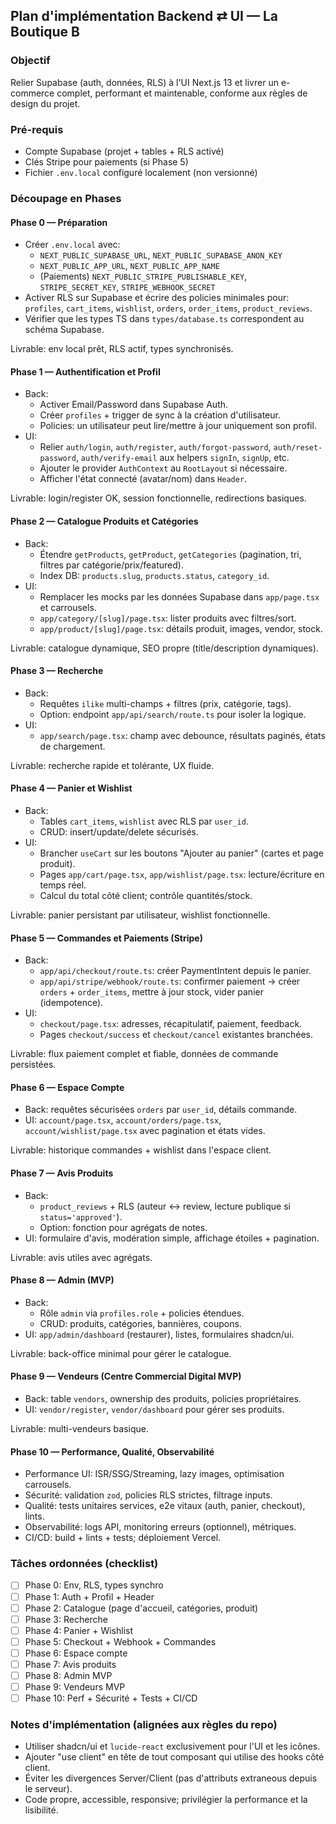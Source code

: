 ## Plan d'implémentation Backend ⇄ UI — La Boutique B

### Objectif
Relier Supabase (auth, données, RLS) à l'UI Next.js 13 et livrer un e-commerce complet, performant et maintenable, conforme aux règles de design du projet.

### Pré-requis
- Compte Supabase (projet + tables + RLS activé)
- Clés Stripe pour paiements (si Phase 5)
- Fichier `.env.local` configuré localement (non versionné)

### Découpage en Phases

#### Phase 0 — Préparation
- Créer `.env.local` avec:
  - `NEXT_PUBLIC_SUPABASE_URL`, `NEXT_PUBLIC_SUPABASE_ANON_KEY`
  - `NEXT_PUBLIC_APP_URL`, `NEXT_PUBLIC_APP_NAME`
  - (Paiements) `NEXT_PUBLIC_STRIPE_PUBLISHABLE_KEY`, `STRIPE_SECRET_KEY`, `STRIPE_WEBHOOK_SECRET`
- Activer RLS sur Supabase et écrire des policies minimales pour: `profiles`, `cart_items`, `wishlist`, `orders`, `order_items`, `product_reviews`.
- Vérifier que les types TS dans `types/database.ts` correspondent au schéma Supabase.

Livrable: env local prêt, RLS actif, types synchronisés.

#### Phase 1 — Authentification et Profil
- Back:
  - Activer Email/Password dans Supabase Auth.
  - Créer `profiles` + trigger de sync à la création d'utilisateur.
  - Policies: un utilisateur peut lire/mettre à jour uniquement son profil.
- UI:
  - Relier `auth/login`, `auth/register`, `auth/forgot-password`, `auth/reset-password`, `auth/verify-email` aux helpers `signIn`, `signUp`, etc.
  - Ajouter le provider `AuthContext` au `RootLayout` si nécessaire.
  - Afficher l'état connecté (avatar/nom) dans `Header`.

Livrable: login/register OK, session fonctionnelle, redirections basiques.

#### Phase 2 — Catalogue Produits et Catégories
- Back:
  - Étendre `getProducts`, `getProduct`, `getCategories` (pagination, tri, filtres par catégorie/prix/featured).
  - Index DB: `products.slug`, `products.status`, `category_id`.
- UI:
  - Remplacer les mocks par les données Supabase dans `app/page.tsx` et carrousels.
  - `app/category/[slug]/page.tsx`: lister produits avec filtres/sort.
  - `app/product/[slug]/page.tsx`: détails produit, images, vendor, stock.

Livrable: catalogue dynamique, SEO propre (title/description dynamiques).

#### Phase 3 — Recherche
- Back:
  - Requêtes `ilike` multi-champs + filtres (prix, catégorie, tags).
  - Option: endpoint `app/api/search/route.ts` pour isoler la logique.
- UI:
  - `app/search/page.tsx`: champ avec debounce, résultats paginés, états de chargement.

Livrable: recherche rapide et tolérante, UX fluide.

#### Phase 4 — Panier et Wishlist
- Back:
  - Tables `cart_items`, `wishlist` avec RLS par `user_id`.
  - CRUD: insert/update/delete sécurisés.
- UI:
  - Brancher `useCart` sur les boutons "Ajouter au panier" (cartes et page produit).
  - Pages `app/cart/page.tsx`, `app/wishlist/page.tsx`: lecture/écriture en temps réel.
  - Calcul du total côté client; contrôle quantités/stock.

Livrable: panier persistant par utilisateur, wishlist fonctionnelle.

#### Phase 5 — Commandes et Paiements (Stripe)
- Back:
  - `app/api/checkout/route.ts`: créer PaymentIntent depuis le panier.
  - `app/api/stripe/webhook/route.ts`: confirmer paiement → créer `orders` + `order_items`, mettre à jour stock, vider panier (idempotence).
- UI:
  - `checkout/page.tsx`: adresses, récapitulatif, paiement, feedback.
  - Pages `checkout/success` et `checkout/cancel` existantes branchées.

Livrable: flux paiement complet et fiable, données de commande persistées.

#### Phase 6 — Espace Compte
- Back: requêtes sécurisées `orders` par `user_id`, détails commande.
- UI: `account/page.tsx`, `account/orders/page.tsx`, `account/wishlist/page.tsx` avec pagination et états vides.

Livrable: historique commandes + wishlist dans l'espace client.

#### Phase 7 — Avis Produits
- Back:
  - `product_reviews` + RLS (auteur ↔ review, lecture publique si `status='approved'`).
  - Option: fonction pour agrégats de notes.
- UI: formulaire d'avis, modération simple, affichage étoiles + pagination.

Livrable: avis utiles avec agrégats.

#### Phase 8 — Admin (MVP)
- Back:
  - Rôle `admin` via `profiles.role` + policies étendues.
  - CRUD: produits, catégories, bannières, coupons.
- UI: `app/admin/dashboard` (restaurer), listes, formulaires shadcn/ui.

Livrable: back-office minimal pour gérer le catalogue.

#### Phase 9 — Vendeurs (Centre Commercial Digital MVP)
- Back: table `vendors`, ownership des produits, policies propriétaires.
- UI: `vendor/register`, `vendor/dashboard` pour gérer ses produits.

Livrable: multi-vendeurs basique.

#### Phase 10 — Performance, Qualité, Observabilité
- Performance UI: ISR/SSG/Streaming, lazy images, optimisation carrousels.
- Sécurité: validation `zod`, policies RLS strictes, filtrage inputs.
- Qualité: tests unitaires services, e2e vitaux (auth, panier, checkout), lints.
- Observabilité: logs API, monitoring erreurs (optionnel), métriques.
- CI/CD: build + lints + tests; déploiement Vercel.

### Tâches ordonnées (checklist)
- [ ] Phase 0: Env, RLS, types synchro
- [ ] Phase 1: Auth + Profil + Header
- [ ] Phase 2: Catalogue (page d'accueil, catégories, produit)
- [ ] Phase 3: Recherche
- [ ] Phase 4: Panier + Wishlist
- [ ] Phase 5: Checkout + Webhook + Commandes
- [ ] Phase 6: Espace compte
- [ ] Phase 7: Avis produits
- [ ] Phase 8: Admin MVP
- [ ] Phase 9: Vendeurs MVP
- [ ] Phase 10: Perf + Sécurité + Tests + CI/CD

### Notes d'implémentation (alignées aux règles du repo)
- Utiliser shadcn/ui et `lucide-react` exclusivement pour l'UI et les icônes.
- Ajouter "use client" en tête de tout composant qui utilise des hooks côté client.
- Éviter les divergences Server/Client (pas d'attributs extraneous depuis le serveur).
- Code propre, accessible, responsive; privilégier la performance et la lisibilité.



